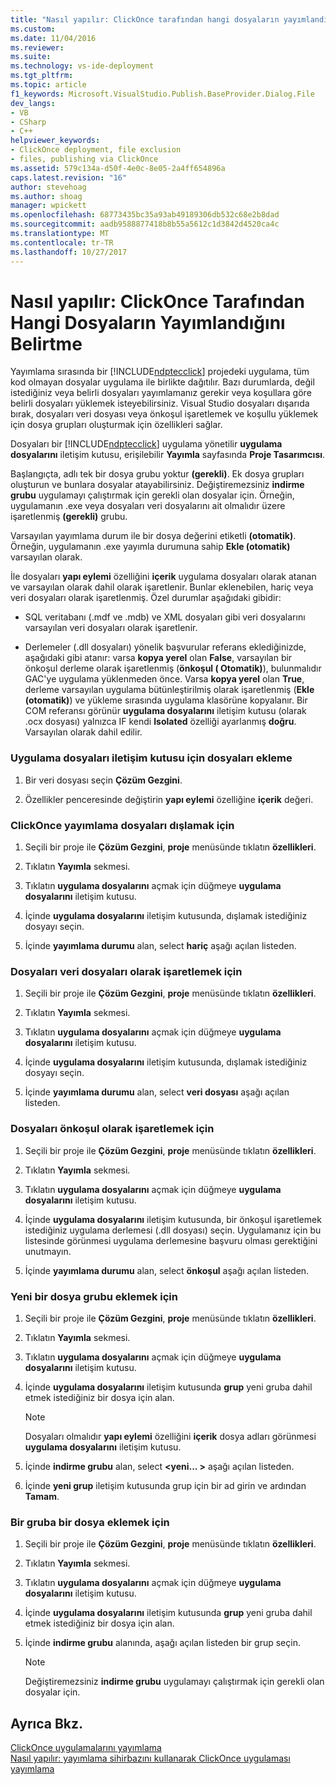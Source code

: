 ```yaml
---
title: "Nasıl yapılır: ClickOnce tarafından hangi dosyaların yayımlandığını belirtme | Microsoft Docs"
ms.custom: 
ms.date: 11/04/2016
ms.reviewer: 
ms.suite: 
ms.technology: vs-ide-deployment
ms.tgt_pltfrm: 
ms.topic: article
f1_keywords: Microsoft.VisualStudio.Publish.BaseProvider.Dialog.File
dev_langs:
- VB
- CSharp
- C++
helpviewer_keywords:
- ClickOnce deployment, file exclusion
- files, publishing via ClickOnce
ms.assetid: 579c134a-d50f-4e0c-8e05-2a4ff654896a
caps.latest.revision: "16"
author: stevehoag
ms.author: shoag
manager: wpickett
ms.openlocfilehash: 68773435bc35a93ab49189306db532c68e2b8dad
ms.sourcegitcommit: aadb9588877418b8b55a5612c1d3842d4520ca4c
ms.translationtype: MT
ms.contentlocale: tr-TR
ms.lasthandoff: 10/27/2017
---
```

# <a name="how-to-specify-which-files-are-published-by-clickonce"></a>Nasıl yapılır: ClickOnce Tarafından Hangi Dosyaların Yayımlandığını Belirtme
Yayımlama sırasında bir [!INCLUDE[ndptecclick](../deployment/includes/ndptecclick_md.md)] projedeki uygulama, tüm kod olmayan dosyalar uygulama ile birlikte dağıtılır. Bazı durumlarda, değil istediğiniz veya belirli dosyaları yayımlamanız gerekir veya koşullara göre belirli dosyaları yüklemek isteyebilirsiniz. Visual Studio dosyaları dışarıda bırak, dosyaları veri dosyası veya önkoşul işaretlemek ve koşullu yüklemek için dosya grupları oluşturmak için özellikleri sağlar.  
  
 Dosyaları bir [!INCLUDE[ndptecclick](../deployment/includes/ndptecclick_md.md)] uygulama yönetilir **uygulama dosyalarını** iletişim kutusu, erişilebilir **Yayımla** sayfasında **Proje Tasarımcısı**.  
  
 Başlangıçta, adlı tek bir dosya grubu yoktur **(gerekli)**. Ek dosya grupları oluşturun ve bunlara dosyalar atayabilirsiniz. Değiştiremezsiniz **indirme grubu** uygulamayı çalıştırmak için gerekli olan dosyalar için. Örneğin, uygulamanın .exe veya dosyaları veri dosyalarını ait olmalıdır üzere işaretlenmiş **(gerekli)** grubu.  
  
 Varsayılan yayımlama durum ile bir dosya değerini etiketli **(otomatik)**. Örneğin, uygulamanın .exe yayımla durumuna sahip **Ekle (otomatik)** varsayılan olarak.  
  
 İle dosyaları **yapı eylemi** özelliğini **içerik** uygulama dosyaları olarak atanan ve varsayılan olarak dahil olarak işaretlenir. Bunlar eklenebilen, hariç veya veri dosyaları olarak işaretlenmiş. Özel durumlar aşağıdaki gibidir:  
  
-   SQL veritabanı (.mdf ve .mdb) ve XML dosyaları gibi veri dosyalarını varsayılan veri dosyaları olarak işaretlenir.  
  
-   Derlemeler (.dll dosyaları) yönelik başvurular referans eklediğinizde, aşağıdaki gibi atanır: varsa **kopya yerel** olan **False**, varsayılan bir önkoşul derleme olarak işaretlenmiş (**önkoşul ( Otomatik)**), bulunmalıdır GAC'ye uygulama yüklenmeden önce. Varsa **kopya yerel** olan **True**, derleme varsayılan uygulama bütünleştirilmiş olarak işaretlenmiş (**Ekle (otomatik)**) ve yükleme sırasında uygulama klasörüne kopyalanır. Bir COM referansı görünür **uygulama dosyalarını** iletişim kutusu (olarak .ocx dosyası) yalnızca IF kendi **Isolated** özelliği ayarlanmış **doğru**. Varsayılan olarak dahil edilir.  
  
### <a name="to-add-files-to-the-application-files-dialog-box"></a>Uygulama dosyaları iletişim kutusu için dosyaları ekleme  
  
1.  Bir veri dosyası seçin **Çözüm Gezgini**.  
  
2.  Özellikler penceresinde değiştirin **yapı eylemi** özelliğine **içerik** değeri.  
  
### <a name="to-exclude-files-from-clickonce-publishing"></a>ClickOnce yayımlama dosyaları dışlamak için  
  
1.  Seçili bir proje ile **Çözüm Gezgini**, **proje** menüsünde tıklatın **özellikleri**.  
  
2.  Tıklatın **Yayımla** sekmesi.  
  
3.  Tıklatın **uygulama dosyalarını** açmak için düğmeye **uygulama dosyalarını** iletişim kutusu.  
  
4.  İçinde **uygulama dosyalarını** iletişim kutusunda, dışlamak istediğiniz dosyayı seçin.  
  
5.  İçinde **yayımlama durumu** alan, select **hariç** aşağı açılan listeden.  
  
### <a name="to-mark-files-as-data-files"></a>Dosyaları veri dosyaları olarak işaretlemek için  
  
1.  Seçili bir proje ile **Çözüm Gezgini**, **proje** menüsünde tıklatın **özellikleri**.  
  
2.  Tıklatın **Yayımla** sekmesi.  
  
3.  Tıklatın **uygulama dosyalarını** açmak için düğmeye **uygulama dosyalarını** iletişim kutusu.  
  
4.  İçinde **uygulama dosyalarını** iletişim kutusunda, dışlamak istediğiniz dosyayı seçin.  
  
5.  İçinde **yayımlama durumu** alan, select **veri dosyası** aşağı açılan listeden.  
  
### <a name="to-mark-files-as-prerequisites"></a>Dosyaları önkoşul olarak işaretlemek için  
  
1.  Seçili bir proje ile **Çözüm Gezgini**, **proje** menüsünde tıklatın **özellikleri**.  
  
2.  Tıklatın **Yayımla** sekmesi.  
  
3.  Tıklatın **uygulama dosyalarını** açmak için düğmeye **uygulama dosyalarını** iletişim kutusu.  
  
4.  İçinde **uygulama dosyalarını** iletişim kutusunda, bir önkoşul işaretlemek istediğiniz uygulama derlemesi (.dll dosyası) seçin. Uygulamanız için bu listesinde görünmesi uygulama derlemesine başvuru olması gerektiğini unutmayın.  
  
5.  İçinde **yayımlama durumu** alan, select **önkoşul** aşağı açılan listeden.  
  
### <a name="to-add-a-new-file-group"></a>Yeni bir dosya grubu eklemek için  
  
1.  Seçili bir proje ile **Çözüm Gezgini**, **proje** menüsünde tıklatın **özellikleri**.  
  
2.  Tıklatın **Yayımla** sekmesi.  
  
3.  Tıklatın **uygulama dosyalarını** açmak için düğmeye **uygulama dosyalarını** iletişim kutusu.  
  
4.  İçinde **uygulama dosyalarını** iletişim kutusunda **grup** yeni gruba dahil etmek istediğiniz bir dosya için alan.  
  
    > [!NOTE]
    >  Dosyaları olmalıdır **yapı eylemi** özelliğini **içerik** dosya adları görünmesi **uygulama dosyalarını** iletişim kutusu.  
  
5.  İçinde **indirme grubu** alan, select  **\<yeni... >** aşağı açılan listeden.  
  
6.  İçinde **yeni grup** iletişim kutusunda grup için bir ad girin ve ardından **Tamam**.  
  
### <a name="to-add-a-file-to-a-group"></a>Bir gruba bir dosya eklemek için  
  
1.  Seçili bir proje ile **Çözüm Gezgini**, **proje** menüsünde tıklatın **özellikleri**.  
  
2.  Tıklatın **Yayımla** sekmesi.  
  
3.  Tıklatın **uygulama dosyalarını** açmak için düğmeye **uygulama dosyalarını** iletişim kutusu.  
  
4.  İçinde **uygulama dosyalarını** iletişim kutusunda **grup** yeni gruba dahil etmek istediğiniz bir dosya için alan.  
  
5.  İçinde **indirme grubu** alanında, aşağı açılan listeden bir grup seçin.  
  
    > [!NOTE]
    >  Değiştiremezsiniz **indirme grubu** uygulamayı çalıştırmak için gerekli olan dosyalar için.  
  
## <a name="see-also"></a>Ayrıca Bkz.  
 [ClickOnce uygulamalarını yayımlama](../deployment/publishing-clickonce-applications.md)   
 [Nasıl yapılır: yayımlama sihirbazını kullanarak ClickOnce uygulaması yayımlama](../deployment/how-to-publish-a-clickonce-application-using-the-publish-wizard.md)